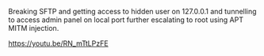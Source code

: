 Breaking SFTP and getting access to hidden user on 127.0.0.1 and tunnelling to access admin panel on local port further escalating to root using APT MITM injection.

https://youtu.be/RN_mTtLPzFE
